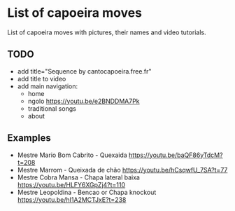 # List of capoeira moves

List of capoeira moves with pictures, their names and video tutorials.

## TODO

- add title="Sequence by cantocapoeira.free.fr"
- add title to video
- add main navigation:
  - home
  - ngolo https://youtu.be/e2BNDDMA7Pk
  - traditional songs
  - about

## Examples

- Mestre Mario Bom Cabrito - Quexaida https://youtu.be/baQF86yTdcM?t=208
- Mestre Marrom - Queixada de chão https://youtu.be/hCsqwfU_7SA?t=77
- Mestre Cobra Mansa - Chapa lateral baixa https://youtu.be/HLFY6XGpZj4?t=110
- Mestre Leopoldina - Bencao or Chapa knockout https://youtu.be/hI1A2MCTJxE?t=238